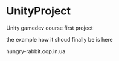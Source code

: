 # UnityProject
Unity gamedev course first project


the example how it shoud finally be is here

hungry-rabbit.oop.in.ua
